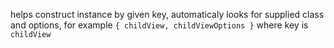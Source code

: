 helps construct instance by given key, automaticaly looks for supplied class and options, for example `{ childView, childViewOptions }` where key is `childView`
